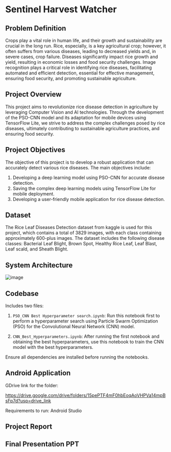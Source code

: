 # Sentinel Harvest Watcher

## Problem Definition

Crops play a vital role in human life, and their growth and sustainability are crucial in the long run. Rice, especially, is a key agricultural crop; however, it often suffers from various diseases, leading to decreased yields and, in severe cases, crop failure. Diseases significantly impact rice growth and yield, resulting in economic losses and food security challenges. Image recognition plays a critical role in identifying rice diseases, facilitating automated and efficient detection, essential for effective management, ensuring food security, and promoting sustainable agriculture.

## Project Overview

This project aims to revolutionize rice disease detection in agriculture by leveraging Computer Vision and AI technologies. Through the development of the PSO-CNN model and its adaptation for mobile devices using TensorFlow Lite, we strive to address the complex challenges posed by rice diseases, ultimately contributing to sustainable agriculture practices, and ensuring food security.

## Project Objectives

The objective of this project is to develop a robust application that can accurately detect various rice diseases. The main objectives include:

1. Developing a deep learning model using PSO-CNN for accurate disease detection.
2. Saving the complex deep learning models using TensorFlow Lite for mobile deployment.
3. Developing a user-friendly mobile application for rice disease detection.

## Dataset

The Rice Leaf Diseases Detection dataset from kaggle is used for this project, which contains a total of 3829 images, with each class containing approximately 600-plus images. The dataset includes the following disease classes: Bacterial Leaf Blight, Brown Spot, Healthy Rice Leaf, Leaf Blast, Leaf scald, and Sheath Blight.

## System Architecture

![image](https://github.com/Anshul-AM/Sentinel_Harvest_Watcher/assets/150291680/9b130748-82ac-4a91-b927-89df1ecb421a)

## Codebase
Includes two files:

1. `PSO_CNN Best Hyperparameter search.ipynb`: Run this notebook first to perform a hyperparameter search using Particle Swarm Optimization (PSO) for the Convolutional Neural Network (CNN) model.

2. `CNN_Best_Hyperparameters.ipynb`: After running the first notebook and obtaining the best hyperparameters, use this notebook to train the CNN model with the best hyperparameters.

Ensure all dependencies are installed before running the notebooks.
## Android Application
GDrive link for the folder:

https://drive.google.com/drive/folders/15pePTF4mF0hbEoqAoVHPVa14mpBsFp7d?usp=drive_link 

Requirements to run: Android Studio

## Project Report
## Final Presentation PPT
